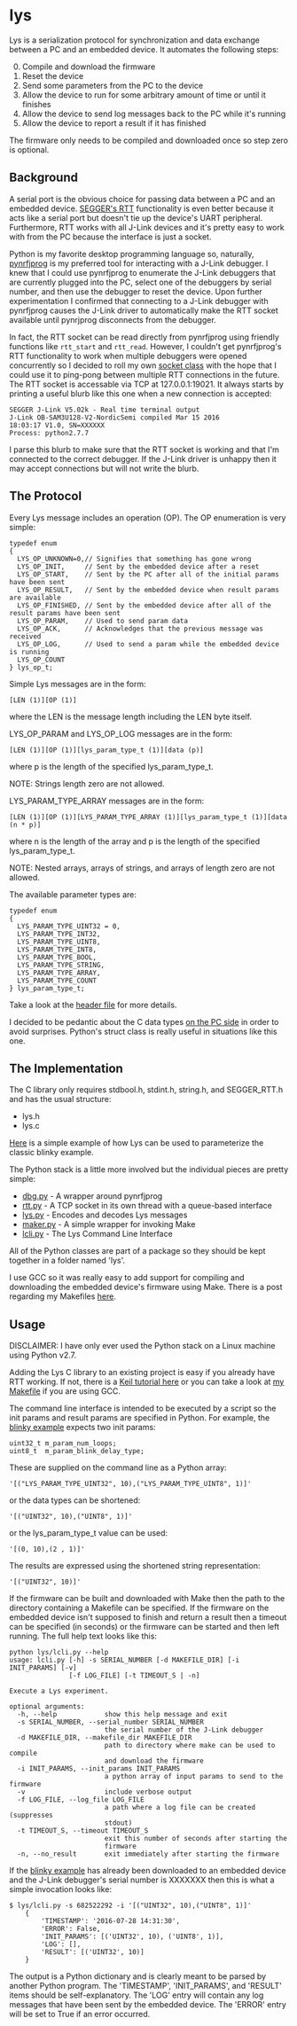 # lys
Lys is a serialization protocol for synchronization and data exchange between a PC and an embedded device. It automates the following steps:

  0. Compile and download the firmware
  1. Reset the device
  2. Send some parameters from the PC to the device
  3. Allow the device to run for some arbitrary amount of time or until it finishes
  4. Allow the device to send log messages back to the PC while it's running
  5. Allow the device to report a result if it has finished

The firmware only needs to be compiled and downloaded once so step zero is optional.

Background
------------------------
A serial port is the obvious choice for passing data between a PC and an embedded device. [SEGGER's RTT](https://www.segger.com/jlink-rtt.html) functionality is even better because it acts like a serial port but doesn't tie up the device's UART peripheral. Furthermore, RTT works with all J-Link devices and it's pretty easy to work with from the PC because the interface is just a socket.

Python is my favorite desktop programming language so, naturally, [pynrfjprog](http://infocenter.nordicsemi.com/index.jsp?topic=%2Fcom.nordic.infocenter.tools%2Fdita%2Ftools%2Fpynrfjprog%2Fpynrfjprog_lpage.html) is my preferred tool for interacting with a J-Link debugger. I knew that I could use pynrfjprog to enumerate the J-Link debuggers that are currently plugged into the PC, select one of the debuggers by serial number, and then use the debugger to reset the device. Upon further experimentation I confirmed that connecting to a J-Link debugger with pynrfjprog causes the J-Link driver to automatically make the RTT socket available until pynrjprog disconnects from the debugger.

In fact, the RTT socket can be read directly from pynrfjprog using friendly functions like `rtt_start` and `rtt_read`. However, I couldn't get pynrfjprog's RTT functionality to work when multiple debuggers were opened concurrently so I decided to roll my own [socket class](https://github.com/inductivekickback/lys/blob/master/PC/python/lys/rtt.py) with the hope that I could use it to ping-pong between multiple RTT connections in the future. The RTT socket is accessable via TCP at 127.0.0.1:19021. It always starts by printing a useful blurb like this one when a new connection is accepted:

    SEGGER J-Link V5.02k - Real time terminal output
    J-Link OB-SAM3U128-V2-NordicSemi compiled Mar 15 2016
    18:03:17 V1.0, SN=XXXXXX
    Process: python2.7.7

I parse this blurb to make sure that the RTT socket is working and that I'm connected to the correct debugger. If the J-Link driver is unhappy then it may accept connections but will not write the blurb.

The Protocol
------------
Every Lys message includes an operation (OP). The OP enumeration is very simple:

    typedef enum
    {
      LYS_OP_UNKNOWN=0,// Signifies that something has gone wrong
      LYS_OP_INIT,     // Sent by the embedded device after a reset
      LYS_OP_START,    // Sent by the PC after all of the initial params have been sent
      LYS_OP_RESULT,   // Sent by the embedded device when result params are available
      LYS_OP_FINISHED, // Sent by the embedded device after all of the result params have been sent
      LYS_OP_PARAM,    // Used to send param data
      LYS_OP_ACK,      // Acknowledges that the previous message was received
      LYS_OP_LOG,      // Used to send a param while the embedded device is running
      LYS_OP_COUNT
    } lys_op_t;

Simple Lys messages are in the form:

    [LEN (1)][OP (1)]

where the LEN is the message length including the LEN byte itself.

LYS_OP_PARAM and LYS_OP_LOG messages are in the form:
    
    [LEN (1)][OP (1)][lys_param_type_t (1)][data (p)]

where p is the length of the specified lys_param_type_t.

NOTE: Strings length zero are not allowed.

LYS_PARAM_TYPE_ARRAY messages are in the form:
    
    [LEN (1)][OP (1)][LYS_PARAM_TYPE_ARRAY (1)][lys_param_type_t (1)][data (n * p)]

where n is the length of the array and p is the length of the specified lys_param_type_t.

NOTE: Nested arrays, arrays of strings, and arrays of length zero are not allowed.

The available parameter types are:

    typedef enum
    {
      LYS_PARAM_TYPE_UINT32 = 0,
      LYS_PARAM_TYPE_INT32,
      LYS_PARAM_TYPE_UINT8,
      LYS_PARAM_TYPE_INT8,
      LYS_PARAM_TYPE_BOOL,
      LYS_PARAM_TYPE_STRING,
      LYS_PARAM_TYPE_ARRAY,
      LYS_PARAM_TYPE_COUNT
    } lys_param_type_t;

Take a look at the [header file](https://github.com/inductivekickback/lys/blob/master/embedded/nRF5_SDK_11.0.0/examples/peripheral/lys/lys.h) for more details.

I decided to be pedantic about the C data types [on the PC side](https://github.com/inductivekickback/lys/blob/master/PC/python/lys/lys.py) in order to avoid surprises. Python's struct class is really useful in situations like this one.

The Implementation
------------------
The C library only requires stdbool.h, stdint.h, string.h, and SEGGER_RTT.h and has the usual structure:

 - lys.h
 - lys.c

[Here](https://github.com/inductivekickback/lys/blob/master/embedded/nRF5_SDK_11.0.0/examples/peripheral/lys/main.c) is a simple example of how Lys can be used to parameterize the classic blinky example.

The Python stack is a little more involved but the individual pieces are pretty simple:

 - [dbg.py](https://github.com/inductivekickback/lys/blob/master/PC/python/lys/dbg.py) - A wrapper around pynrfjprog
 - [rtt.py](https://github.com/inductivekickback/lys/blob/master/PC/python/lys/rtt.py) - A TCP socket in its own thread with a queue-based interface
 - [lys.py](https://github.com/inductivekickback/lys/blob/master/PC/python/lys/lys.py) - Encodes and decodes Lys messages
 - [maker.py](https://github.com/inductivekickback/lys/blob/master/PC/python/lys/maker.py) - A simple wrapper for invoking Make
 - [lcli.py](https://github.com/inductivekickback/lys/blob/master/PC/python/lys/lcli.py) - The Lys Command Line Interface

All of the Python classes are part of a package so they should be kept together in a folder named 'lys'.

I use GCC so it was really easy to add support for compiling and downloading the embedded device's firmware using Make. There is a post regarding my Makefiles [here](https://devzone.nordicsemi.com/blogs/1000/getting-more-out-of-make/).

Usage
-----
DISCLAIMER: I have only ever used the Python stack on a Linux machine using Python v2.7.

Adding the Lys C library to an existing project is easy if you already have RTT working. If not, there is a [Keil tutorial here](https://devzone.nordicsemi.com/tutorials/6/) or you can take a look at [my Makefile](https://github.com/inductivekickback/lys/blob/master/embedded/nRF5_SDK_11.0.0/examples/peripheral/lys/pca10040/blank/armgcc/Makefile) if you are using GCC.

The command line interface is intended to be executed by a script so the init params and result params are specified in Python. For example, the [blinky example](https://github.com/inductivekickback/lys/blob/master/embedded/nRF5_SDK_11.0.0/examples/peripheral/lys/main.c) expects two init params:

    uint32_t m_param_num_loops;
    uint8_t  m_param_blink_delay_type;

These are supplied on the command line as a Python array:

    '[("LYS_PARAM_TYPE_UINT32", 10),("LYS_PARAM_TYPE_UINT8", 1)]'

or the data types can be shortened:

    '[("UINT32", 10),("UINT8", 1)]'

or the lys_param_type_t value can be used:

    '[(0, 10),(2 , 1)]'

The results are expressed using the shortened string representation:

    '[("UINT32", 10)]'

If the firmware can be built and downloaded with Make then the path to the directory containing a Makefile can be specified. If the firmware on the embedded device isn't supposed to finish and return a result then a timeout can be specified (in seconds) or the firmware can be started and then left running. The full help text looks like this:

    python lys/lcli.py --help
    usage: lcli.py [-h] -s SERIAL_NUMBER [-d MAKEFILE_DIR] [-i INIT_PARAMS] [-v]
                   [-f LOG_FILE] [-t TIMEOUT_S | -n]
    
    Execute a Lys experiment.
    
    optional arguments:
      -h, --help            show this help message and exit
      -s SERIAL_NUMBER, --serial_number SERIAL_NUMBER
                            the serial number of the J-Link debugger
      -d MAKEFILE_DIR, --makefile_dir MAKEFILE_DIR
                            path to directory where make can be used to compile
                            and download the firmware
      -i INIT_PARAMS, --init_params INIT_PARAMS
                            a python array of input params to send to the firmware
      -v                    include verbose output
      -f LOG_FILE, --log_file LOG_FILE
                            a path where a log file can be created (suppresses
                            stdout)
      -t TIMEOUT_S, --timeout TIMEOUT_S
                            exit this number of seconds after starting the
                            firmware
      -n, --no_result       exit immediately after starting the firmware

If the [blinky example](https://github.com/inductivekickback/lys/tree/master/embedded/nRF5_SDK_11.0.0/examples/peripheral/lys) has already been downloaded to an embedded device and the J-Link debugger's serial number is XXXXXXX then this is what a simple invocation looks like:

    $ lys/lcli.py -s 682522292 -i '[("UINT32", 10),("UINT8", 1)]' 
        {
            'TIMESTAMP': '2016-07-28 14:31:30',
            'ERROR': False,
            'INIT_PARAMS': [('UINT32', 10), ('UINT8', 1)],
            'LOG': [],
            'RESULT': [('UINT32', 10)]
        }

The output is a Python dictionary and is clearly meant to be parsed by another Python program. The 'TIMESTAMP', 'INIT_PARAMS', and 'RESULT' items should be self-explanatory. The 'LOG' entry will contain any log messages that have been sent by the embedded device. The 'ERROR' entry will be set to True if an error occurred.
